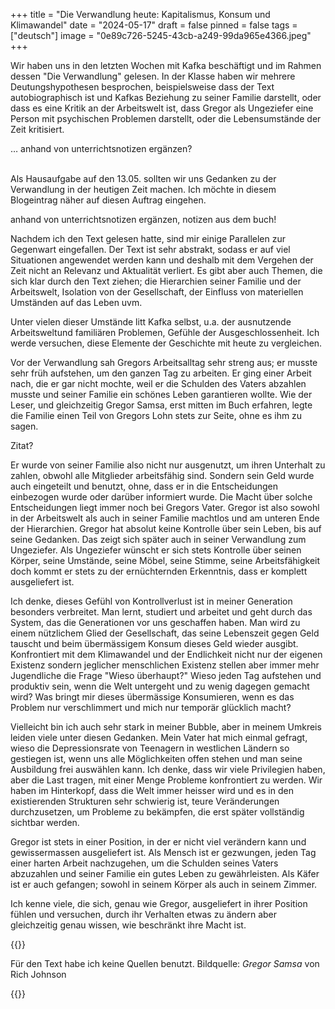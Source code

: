 +++
title = "Die Verwandlung heute: Kapitalismus, Konsum und Klimawandel"
date = "2024-05-17"
draft = false
pinned = false
tags = ["deutsch"]
image = "0e89c726-5245-43cb-a249-99da965e4366.jpeg"
+++
<!--StartFragment-->

Wir haben uns in den letzten Wochen mit Kafka beschäftigt und im Rahmen dessen "Die Verwandlung" gelesen. In der Klasse haben wir mehrere Deutungshypothesen besprochen, beispielsweise dass der Text autobiographisch ist und Kafkas Beziehung zu seiner Familie darstellt, oder dass es eine Kritik an der Arbeitswelt ist, dass Gregor als Ungeziefer eine Person mit psychischen Problemen darstellt, oder die Lebensumstände der Zeit kritisiert.

… anhand von unterrichtsnotizen ergänzen?

\
Als Hausaufgabe auf den 13.05. sollten wir uns Gedanken zu der Verwandlung in der heutigen Zeit machen. Ich möchte in diesem Blogeintrag näher auf diesen Auftrag eingehen.

anhand von unterrichtsnotizen ergänzen, notizen aus dem buch!

Nachdem ich den Text gelesen hatte, sind mir einige Parallelen zur Gegenwart eingefallen. Der Text ist sehr abstrakt, sodass er auf viel Situationen angewendet werden kann und deshalb mit dem Vergehen der Zeit nicht an Relevanz und Aktualität verliert. Es gibt aber auch Themen, die sich klar durch den Text ziehen; die Hierarchien seiner Familie und der Arbeitswelt, Isolation von der Gesellschaft, der Einfluss von materiellen Umständen auf das Leben uvm.

Unter vielen dieser Umstände litt Kafka selbst, u.a. der ausnutzende Arbeitsweltund familiären Problemen, Gefühle der Ausgeschlossenheit. Ich werde versuchen, diese Elemente der Geschichte mit heute zu vergleichen. 

Vor der Verwandlung sah Gregors Arbeitsalltag sehr streng aus; er musste sehr früh aufstehen, um den ganzen Tag zu arbeiten. Er ging einer Arbeit nach, die er gar nicht mochte, weil er die Schulden des Vaters abzahlen musste und seiner Familie ein schönes Leben garantieren wollte. Wie der Leser, und gleichzeitig Gregor Samsa, erst mitten im Buch erfahren, legte die Familie einen Teil von Gregors Lohn stets zur Seite, ohne es ihm zu sagen.

Zitat?

Er wurde von seiner Familie also nicht nur ausgenutzt, um ihren Unterhalt zu zahlen, obwohl alle Mitglieder arbeitsfähig sind. Sondern sein Geld wurde auch eingeteilt und benutzt, ohne, dass er in die Entscheidungen einbezogen wurde oder darüber informiert wurde. Die Macht über solche Entscheidungen liegt immer noch bei Gregors Vater. Gregor ist also sowohl in der Arbeitswelt als auch in seiner Familie machtlos und am unteren Ende der Hierarchien. Gregor hat absolut keine Kontrolle über sein Leben, bis auf seine Gedanken. Das zeigt sich später auch in seiner Verwandlung zum Ungeziefer. Als Ungeziefer wünscht er sich stets Kontrolle über seinen Körper, seine Umstände, seine Möbel, seine Stimme, seine Arbeitsfähigkeit doch kommt er stets zu der ernüchternden Erkenntnis, dass er komplett ausgeliefert ist. 

Ich denke, dieses Gefühl von Kontrollverlust ist in meiner Generation besonders verbreitet. Man lernt, studiert und arbeitet und geht durch das System, das die Generationen vor uns geschaffen haben. Man wird zu einem nützlichem Glied der Gesellschaft, das seine Lebenszeit gegen Geld tauscht und beim übermässigem Konsum dieses Geld wieder ausgibt. Konfrontiert mit dem Klimawandel und der Endlichkeit nicht nur der eigenen Existenz sondern jeglicher menschlichen Existenz stellen aber immer mehr Jugendliche die Frage "Wieso überhaupt?" Wieso jeden Tag aufstehen und produktiv sein, wenn die Welt untergeht und zu wenig dagegen gemacht wird? Was bringt mir dieses übermässige Konsumieren, wenn es das Problem nur verschlimmert und mich nur temporär glücklich macht?

Vielleicht bin ich auch sehr stark in meiner Bubble, aber in meinem Umkreis leiden viele unter diesen Gedanken. Mein Vater hat mich einmal gefragt, wieso die Depressionsrate von Teenagern in westlichen Ländern so gestiegen ist, wenn uns alle Möglichkeiten offen stehen und man seine Ausbildung frei auswählen kann. Ich denke, dass wir viele Privilegien haben, aber die Last tragen, mit einer Menge Probleme konfrontiert zu werden. Wir haben im Hinterkopf, dass die Welt immer heisser wird und es in den existierenden Strukturen sehr schwierig ist, teure Veränderungen durchzusetzen, um Probleme zu bekämpfen, die erst später vollständig sichtbar werden.

Gregor ist stets in einer Position, in der er nicht viel verändern kann und gewissermassen ausgeliefert ist. Als Mensch ist er gezwungen, jeden Tag einer harten Arbeit nachzugehen, um die Schulden seines Vaters abzuzahlen und seiner Familie ein gutes Leben zu gewährleisten. Als Käfer ist er auch gefangen; sowohl in seinem Körper als auch in seinem Zimmer. 

Ich kenne viele, die sich, genau wie Gregor, ausgeliefert in ihrer Position fühlen und versuchen, durch ihr Verhalten etwas zu ändern aber gleichzeitig genau wissen, wie beschränkt ihre Macht ist. 

<!--EndFragment-->

{{<box>}}

Für den Text habe ich keine Quellen benutzt. Bildquelle: *Gregor Samsa* von Rich Johnson

<!--EndFragment-->

{{</box>}}